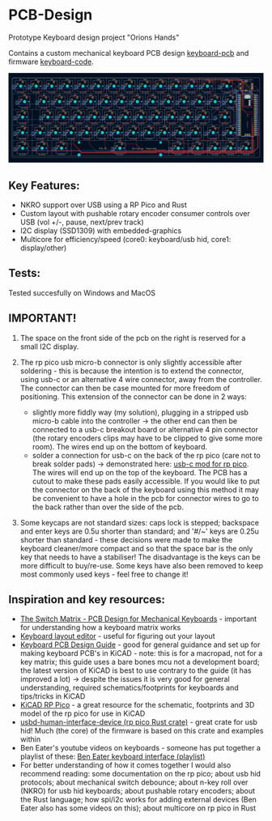 # PCB-Design
Prototype Keyboard design project "Orions Hands"

Contains a custom mechanical keyboard PCB design [keyboard-pcb](keyboard-pcb) and firmware [keyboard-code](keyboard-code).

![Alt text](PCB_OrionsHands.jpg?raw=true "Keyboard PCB")

## Key Features:
* NKRO support over USB using a RP Pico and Rust
* Custom layout with pushable rotary encoder consumer controls over USB (vol +/-, pause, next/prev track)
* I2C display (SSD1309) with embedded-graphics
* Multicore for efficiency/speed (core0: keyboard/usb hid, core1: display/other)

## Tests:
Tested succesfully on Windows and MacOS

## IMPORTANT!
1) The space on the front side of the pcb on the right is reserved for a small I2C display.
   
2) The rp pico usb micro-b connector is only slightly accessible after soldering - this is because the intention is to extend the connector, using usb-c or an alternative 4 wire connector, away from the controller. The connector can then be case mounted for more freedom of positioning. This extension of the connector can be done in 2 ways:
    * slightly more fiddly way (my solution), plugging in a stripped usb micro-b cable into the controller -> the other end can then be connected to a usb-c breakout board or alternative 4 pin connector (the rotary encoders clips may have to be clipped to give some more room). The wires end up on the bottom of keyboard.
    * solder a connection for usb-c on the back of the rp pico (care not to break solder pads) -> demonstrated here: [usb-c mod for rp pico](https://www.reddit.com/r/raspberry_pi/comments/m8p2ed/usb_type_c_mod_for_pico/). The wires will end up on the top of the keyboard. The PCB has a cutout to make these pads easily accessible. If you would like to put the connector on the back of the keyboard using this method it may be convenient to have a hole in the pcb for connector wires to go to the back rather than over the side of the pcb.

3) Some keycaps are not standard sizes: caps lock is stepped; backspace and enter keys are 0.5u shorter than standard; and '#/~' keys are 0.25u shorter than standard - these decisions were made to make the keyboard cleaner/more compact and so that the space bar is the only key that needs to have a stabiliser! The disadvantage is the keys can be more difficult to buy/re-use. Some keys have also been removed to keep most commonly used keys - feel free to change it!

## Inspiration and key resources:
* [The Switch Matrix - PCB Design for Mechanical Keyboards](https://www.youtube.com/watch?v=vLGklanzQIc) - important for understanding how a keyboard matrix works
* [Keyboard layout editor](http://www.keyboard-layout-editor.com/) - useful for figuring out your layout
* [Keyboard PCB Design Guide](https://wiki.ai03.com/books/pcb-design/page/pcb-guide-part-1---preparations) - good for general guidance and set up for making keyboard PCB's in KiCAD - note: this is for a macropad, not for a key matrix; this guide uses a bare bones mcu not a development board; the latest version of KiCAD is best to use contrary to the guide (it has improved a lot) -> despite the issues it is very good for general understanding, required schematics/footprints for keyboards and tips/tricks in KiCAD 
* [KiCAD RP Pico](https://github.com/ncarandini/KiCad-RP-Pico) - a great resource for the schematic, footprints and 3D model of the rp pico for use in KiCAD
* [usbd-human-interface-device (rp pico Rust crate)](https://github.com/dlkj/usbd-human-interface-device) - great crate for usb hid! Much (the core) of the firmware is based on this crate and examples within
* Ben Eater's youtube videos on keyboards - someone has put together a playlist of these: [Ben Eater keyboard interface (playlist)](https://youtube.com/playlist?list=PLInUV34wyeCZ7whCxtxIWtcLeoI49szQo)
* For better understanding of how it comes together I would also recommend reading: some documentation on the rp pico; about usb hid protocols; about mechanical switch debounce; about n-key roll over (NKRO) for usb hid keyboards; about pushable rotary encoders; about the Rust language; how spi/i2c works for adding external devices (Ben Eater also has some videos on this); about multicore on rp pico in Rust
